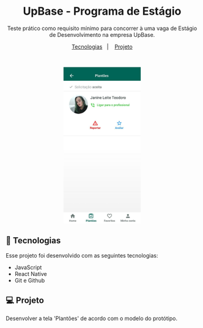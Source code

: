 <h1 align="center"> UpBase - Programa de Estágio </h1>

<p align="center">
Teste prático como requisito mínimo para concorrer à uma vaga de Estágio de Desenvolvimento na empresa UpBase.
</p>

<p align="center">
  <a href="#-tecnologias">Tecnologias</a>&nbsp;&nbsp;&nbsp;|&nbsp;&nbsp;&nbsp;
  <a href="#-projeto">Projeto</a>
</p>

<br>

<p align="center">
  <img alt="imagem da página 'Plantãoes'" src=".github/print-page.jpg" width="40%">
</p>

## 🚀 Tecnologias

Esse projeto foi desenvolvido com as seguintes tecnologias:

- JavaScript
- React Native
- Git e Github

## 💻 Projeto

Desenvolver a tela 'Plantões' de acordo com o modelo do protótipo.